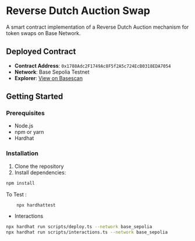# Reverse Dutch Auction Swap

A smart contract implementation of a Reverse Dutch Auction mechanism for token swaps on Base Network.

## Deployed Contract

- **Contract Address**: `0x1788Adc2F1749Ac8F5f2A5c724EcB0318EDA7054`
- **Network**: Base Sepolia Testnet
- **Explorer**: [View on Basescan](https://sepolia.basescan.org/address/0x1788Adc2F1749Ac8F5f2A5c724EcB0318EDA7054#code)

## Getting Started

### Prerequisites

- Node.js
- npm or yarn
- Hardhat

### Installation

1. Clone the repository
2. Install dependencies:


```bash
npm install
```

To Test :
```bash 
    npx hardhattest
```

- Interactions

```bash
npx hardhat run scripts/deploy.ts --network base_sepolia
npx hardhat run scripts/interactions.ts --network base_sepolia
